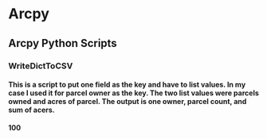 # Arcpy
## Arcpy Python Scripts
### WriteDictToCSV<br> 
#### This is a script to put one field as the key and have to list values. In my case I used it for parcel owner as the key. The two list values were parcels owned and acres of parcel. The output is one owner, parcel count, and sum of acers.
<b>100</b>